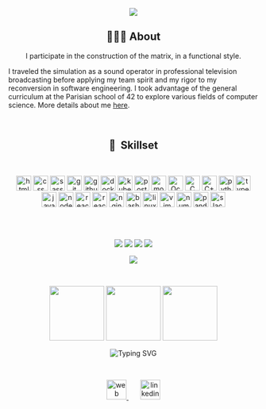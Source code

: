 <p align="center">
  <img src="https://capsule-render.vercel.app/api?type=waving&color=0:00d9ff,100:bc42ff&height=120&section=header&text=Hello,%20world!%20👾&fontSize=60&animation=fadeIn&fontColor=d6ace6&fontAlignY=40" />
</p>

<h2 align="center">👨🏻‍💻&nbsp;About</h2>

<p align="center">
I participate in the construction of the matrix, in a functional style.

I traveled the simulation as a sound operator in professional television broadcasting before applying my team spirit and my rigor to my reconversion in software engineering.
I took advantage of the general curriculum at the Parisian school of 42 to explore various fields of computer science. More details about me [here](https://jibus22.github.io/about).
</p>

<br/>
<h2 align="center">💾&nbsp;&nbsp;Skillset</h2>
<br/>
<p align="center">
 <img src="https://cdn.jsdelivr.net/gh/devicons/devicon/icons/html5/html5-original.svg" alt="html" width="30" height="30"/>
 <img src="https://cdn.jsdelivr.net/gh/devicons/devicon/icons/css3/css3-original.svg" alt="css" width="30" height="30"/>
 <img src="https://cdn.jsdelivr.net/gh/devicons/devicon/icons/sass/sass-original.svg" alt="sass" width="30" height="30"/>
 <img src="https://cdn.jsdelivr.net/gh/devicons/devicon/icons/git/git-plain-wordmark.svg" alt="git" width="30" height="30"/>
 <img src="https://cdn.jsdelivr.net/gh/devicons/devicon/icons/github/github-original.svg" alt="github" width="30" height="30"/>
 <img src="https://cdn.jsdelivr.net/gh/devicons/devicon/icons/docker/docker-plain-wordmark.svg" alt="docker" width="30" height="30"/>
 <img src="https://cdn.jsdelivr.net/gh/devicons/devicon/icons/kubernetes/kubernetes-plain-wordmark.svg" alt="kubernetes" width="30" height="30"/>
 <img src="https://cdn.jsdelivr.net/gh/devicons/devicon/icons/postgresql/postgresql-plain.svg" alt="postgresql" width="30" height="30"/>
 <img src="https://cdn.jsdelivr.net/gh/devicons/devicon@latest/icons/mongodb/mongodb-plain-wordmark.svg" alt="mongodb" width="30" height="30"/>
 <img src="https://cdn.jsdelivr.net/gh/devicons/devicon/icons/ocaml/ocaml-original.svg" alt="Ocaml" width="30" height="30"/>
 <img src="https://cdn.jsdelivr.net/gh/devicons/devicon/icons/c/c-plain.svg" alt="C" width="30" height="30"/>
 <img src="https://cdn.jsdelivr.net/gh/devicons/devicon/icons/cplusplus/cplusplus-original.svg" alt="C++" width="30" height="30"/>
 <img src="https://cdn.jsdelivr.net/gh/devicons/devicon/icons/python/python-original.svg" alt="python" width="30" height="30"/>
 <img src="https://cdn.jsdelivr.net/gh/devicons/devicon/icons/typescript/typescript-plain.svg" alt="typescript" width="30" height="30"/>
 <img src="https://cdn.jsdelivr.net/gh/devicons/devicon/icons/javascript/javascript-plain.svg" alt="javascript" width="30" height="30"/>
 <img src="https://cdn.jsdelivr.net/gh/devicons/devicon/icons/nodejs/nodejs-original.svg" alt="nodejs" width="30" height="30"/>
 <img src="https://cdn.jsdelivr.net/gh/devicons/devicon/icons/react/react-original.svg" alt="reactjs" width="30" height="30"/>
 <img src="https://cdn.jsdelivr.net/gh/devicons/devicon@latest/icons/redux/redux-original.svg" alt="reactjs" width="30" height="30"/>
 <img src="https://cdn.jsdelivr.net/gh/devicons/devicon/icons/nginx/nginx-original.svg" alt="nginx" width="30" height="30"/>
 <img src="https://cdn.jsdelivr.net/gh/devicons/devicon/icons/bash/bash-original.svg" alt="bash" width="30" height="30"/>
 <img src="https://cdn.jsdelivr.net/gh/devicons/devicon/icons/linux/linux-plain.svg" alt="linux" width="30" height="30"/>
 <img src="https://cdn.jsdelivr.net/gh/devicons/devicon/icons/vim/vim-plain.svg" alt="vim" width="30" height="30"/>
 <img src="https://cdn.jsdelivr.net/gh/devicons/devicon/icons/numpy/numpy-original-wordmark.svg" alt="numpy" width="30" height="30"/>
 <img src="https://cdn.jsdelivr.net/gh/devicons/devicon/icons/pandas/pandas-original-wordmark.svg" alt="panda" width="30" height="30"/>
 <img src="https://cdn.jsdelivr.net/gh/devicons/devicon/icons/slack/slack-original.svg" alt="slack" width="30" height="30"/>
</p>

<br/>
<br/>

<p align="center">
  <a href="https://github.com/Jibus22/ft_turing" target="_blank"><img src="https://github-readme-stats.vercel.app/api/pin/?username=Jibus22&repo=ft_turing&theme=blueberry" /></a>
  <a href="https://github.com/Jibus22/ft_ality" target="_blank"><img src="https://github-readme-stats.vercel.app/api/pin/?username=Jibus22&repo=ft_ality&theme=blueberry" /></a>
  <a href="https://github.com/Jibus22/Forth" target="_blank"><img src="https://github-readme-stats.vercel.app/api/pin/?username=Jibus22&repo=Forth&theme=blueberry" /></a>
  <a href="https://gist.github.com/Jibus22/990c47910f5c286da4aa784a5a2986d0" target="_blank"><img src="https://github-readme-stats.vercel.app/api/gist?id=990c47910f5c286da4aa784a5a2986d0&theme=blueberry" /></a>
</p>

<p align="center">
  <a href="https://github.com/Jibus22?tab=repositories" target="_blank"><img src="https://github-readme-stats.vercel.app/api/top-langs/?username=Jibus22&layout=compact&theme=blueberry" /></a>
</p>

<br/>

<p align="center">
 <img src="https://media.giphy.com/media/ksE9feSa2b4V2GYwY4/giphy.gif" width="110"/>
  <img src="https://media.giphy.com/media/WUlplcMpOCEmTGBtBW/giphy.gif"  width="110"/>
 <img src="https://media.giphy.com/media/ksE9feSa2b4V2GYwY4/giphy.gif" width="110"/>
</p>
<p align="center">
  <img src="https://readme-typing-svg.demolab.com?font=Fira+Code&size=18&duration=1800&pause=1800&color=5501DC&vCenter=true&width=410&lines=Experience+is+what+you+get...;when+you+didn't+get+what+you+wanted." alt="Typing SVG" />
</p>

<br/>
<p align="center">
 <a href="https://jibus22.github.io/" target="_blank">
  <img height="40" src="https://user-images.githubusercontent.com/46517096/166972883-f5f1d88c-0246-4374-88ac-ded0f2cf0699.png" alt="web" />
 </a>
 <span>&nbsp;&nbsp;&nbsp;&nbsp;&nbsp;</span>
 <a href="https://www.linkedin.com/in/jle-corr/" target="_blank">
  <img height="40" src="https://cdn.simpleicons.org/linkedin/3400c4" alt="linkedin" />
 </a>
</p>
